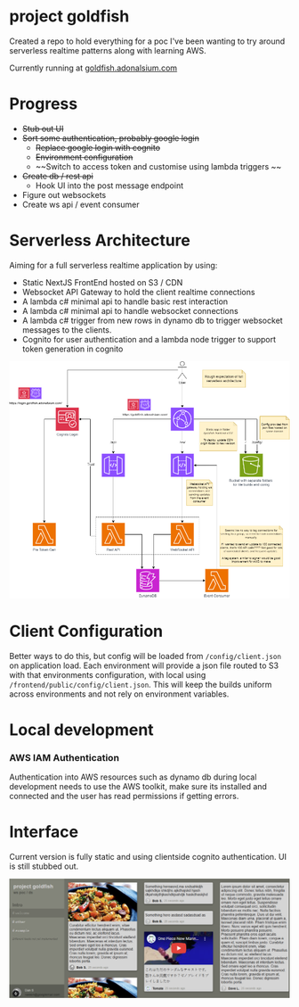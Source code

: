 # project goldfish

Created a repo to hold everything for a poc I've been wanting to try around serverless realtime patterns along with learning AWS.

Currently running at [goldfish.adonalsium.com](https://goldfish.adonalsium.com)

# Progress

- ~~Stub out UI~~
- ~~Sort some authentication, probably google login~~
  - ~~Replace google login with cognito~~
  - ~~Environment configuration~~
  - ~~Switch to access token and customise using lambda triggers ~~
- ~~Create db / rest api~~
  - Hook UI into the post message endpoint
- Figure out websockets
- Create ws api / event consumer

# Serverless Architecture

Aiming for a full serverless realtime application by using:

- Static NextJS FrontEnd hosted on S3 / CDN
- Websocket API Gateway to hold the client realtime connections
- A lambda c# minimal api to handle basic rest interaction
- A lambda c# minimal api to handle websocket connections
- A lambda c# trigger from new rows in dynamo db to trigger websocket messages to the clients.
- Cognito for user authentication and a lambda node trigger to support token generation in cognito

![image](/docs/goldfish.drawio.png)

# Client Configuration

Better ways to do this, but config will be loaded from `/config/client.json` on application load.
Each environment will provide a json file routed to S3 with that environments configuration, with local using `/frontend/public/config/client.json`.
This will keep the builds uniform across environments and not rely on environment variables.

# Local development

### AWS IAM Authentication

Authentication into AWS resources such as dynamo db during local development needs to use the AWS toolkit, make sure its installed and connected and the user has read permissions if getting errors.

# Interface

Current version is fully static and using clientside cognito authentication. UI is still stubbed out.

![image](/docs/stub-ui-screenshot.png)

